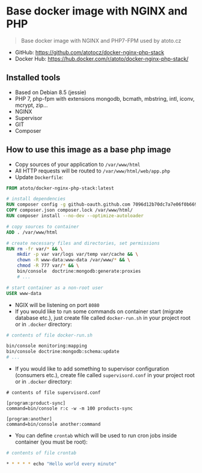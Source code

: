 # Base docker image with NGINX and PHP

> Base docker image with NGINX and PHP7-FPM used by atoto.cz

- GitHub: https://github.com/atotocz/docker-nginx-php-stack
- Docker Hub: https://hub.docker.com/r/atoto/docker-nginx-php-stack/

## Installed tools

- Based on Debian 8.5 (jessie)
- PHP 7, php-fpm with extensions mongodb, bcmath, mbstring, intl, iconv, mcrypt, zip...
- NGINX
- Supervisor
- GIT
- Composer 

## How to use this image as a base php image

- Copy sources of your application to `/var/www/html`
- All HTTP requests will be routed to `/var/www/html/web/app.php`
- Update `Dockerfile`:

```Dockerfile
FROM atoto/docker-nginx-php-stack:latest

# install dependencies
RUN composer config -g github-oauth.github.com 7096d12b70dc7a7e06f0b669cbfc7341ad003629
COPY composer.json composer.lock /var/www/html/
RUN composer install --no-dev --optimize-autoloader

# copy sources to container
ADD . /var/www/html

# create necessary files and directories, set permissions
RUN rm -fr var/* && \
    mkdir -p var var/logs var/temp var/cache && \
    chown -R www-data:www-data /var/www/* && \
    chmod -R 777 var/* && \
    bin/console  doctrine:mongodb:generate:proxies
    # ...

# start container as a non-root user
USER www-data
```

- NGIX will be listening on port `8080`
- If you would like to run some commands on container start (migrate database etc.), just create file called `docker-run.sh` in your project root or in `.docker` directory:

```bash
# contents of file docker-run.sh

bin/console monitoring:mapping
bin/console doctrine:mongodb:schema:update
# ...
```

- If you would like to add something to supervisor configuration (consumers etc.), create file called `supervisord.conf` in your project root or in `.docker` directory:

```
# contents of file supervisord.conf

[program:product-sync]
command=bin/console r:c -w -m 100 products-sync

[program:another]
command=bin/console another:command
```

- You can define `crontab` which will be used to run cron jobs inside container (you must be root):

```bash
# contents of file crontab

* * * * * echo "Hello world every minute"
```
